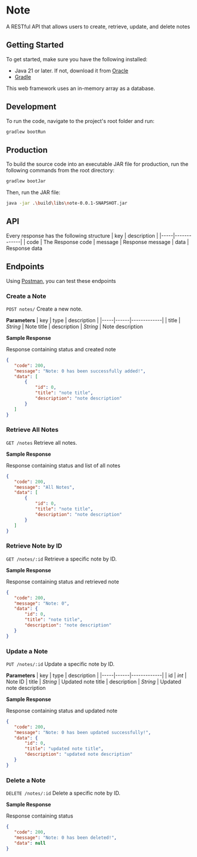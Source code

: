 # Note
 A RESTful API that allows users to create, retrieve, update, and delete notes

## Getting Started
 To get started, make sure you have the following installed:
 - Java 21 or later. If not, download it from [Oracle](https://www.oracle.com/java/technologies/javase/jdk21-archive-downloads.html)
 - [Gradle](https://gradle.org/releases/)

 This web framework uses an in-memory array as a database.

## Development
 To run the code, navigate to the project's root folder and run:
 ```bash
 gradlew bootRun
 ```
 <!--This may take a few minutes as it downloads necessary resources.-->

## Production
 To build the source code into an executable JAR file for production, run the following commands from the root directory:
 ```bash
 gradlew bootJar
 ```
 Then, run the JAR file:
 ```bash
 java -jar .\build\libs\note-0.0.1-SNAPSHOT.jar
 ```

## API
 Every response has the following structure
 | key | description |
 |-----|-------------|
 | code | The Response code
 | message | Response message
 | data | Response data

## Endpoints
 Using [Postman](https://www.postman.com/downloads/), you can test these endpoints

 ### Create a Note

 `POST notes/` Create a new note.

 **Parameters**
 | key | type | description |
 |-----|------|-------------|
 | title | *String* | Note title
 | description | *String* | Note description

 **Sample Response**

 Response containing status and created note
 ```json
{
    "code": 200,
    "message": "Note: 0 has been successfully added!",
    "data": [
        {
            "id": 0,
            "title": "note title",
            "description": "note description"
        }
    ]
}
 ```

 ### Retrieve All Notes

 `GET /notes` Retrieve all notes.

  **Sample Response**

  Response containing status and list of all notes
 ```json
{
    "code": 200,
    "message": "All Notes",
    "data": [
        {
            "id": 0,
            "title": "note title",
            "description": "note description"
        }
    ]
}
 ```

 ### Retrieve Note by ID

 `GET /notes/:id` Retrieve a specific note by ID.

 **Sample Response**

 Response containing status and retrieved note
 ```json
{
    "code": 200,
    "message": "Note: 0",
    "data": {
        "id": 0,
        "title": "note title",
        "description": "note description"
    }
}
 ```

 ### Update a Note

 `PUT /notes/:id` Update a specific note by ID.

 **Parameters**
 | key | type | description |
 |-----|------|-------------|
 | id | *int* | Note ID
 | title | *String* | Updated note title
 | description | *String* | Updated note description

 **Sample Response**

 Response containing status and updated note
 ```json
{
    "code": 200,
    "message": "Note: 0 has been updated successfully!",
    "data": {
        "id": 0,
        "title": "updated note title",
        "description": "updated note description"
    }
}
```

  ### Delete a Note

 `DELETE /notes/:id` Delete a specific note by ID.

 **Sample Response**
 
 Response containing status
 ```json
{
    "code": 200,
    "message": "Note: 0 has been deleted!",
    "data": null
}
```
